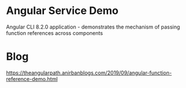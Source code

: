 # Angular Service Demo
Angular CLI 8.2.0 application - demonstrates the mechanism of passing function references across components

# Blog
https://theangularpath.anirbanblogs.com/2019/09/angular-function-reference-demo.html
